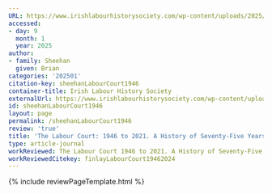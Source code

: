 ```yaml
---
URL: https://www.irishlabourhistorysociety.com/wp-content/uploads/2025/01/LABOUR-Court-History-75-yrs-a-review.pdf
accessed:
- day: 9
  month: 1
  year: 2025
author:
- family: Sheehan
  given: Brian
categories: '202501'
citation-key: sheehanLabourCourt1946
container-title: Irish Labour History Society
externalUrl: https://www.irishlabourhistorysociety.com/wp-content/uploads/2025/01/LABOUR-Court-History-75-yrs-a-review.pdf
id: sheehanLabourCourt1946
layout: page
permalink: /sheehanLabourCourt1946
review: 'true'
title: 'The Labour Court: 1946 to 2021. A History of Seventy-Five Years. (2024)'
type: article-journal
workReviewed: The Labour Court 1946 to 2021. A History of Seventy-Five Years
workReviewedCitekey: finlayLabourCourt19462024
---
```

{% include reviewPageTemplate.html %}